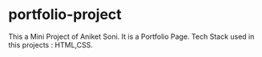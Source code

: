 # portfolio-project
This a Mini Project of Aniket Soni.
It is a Portfolio Page.
Tech Stack used in this projects : HTML,CSS.

